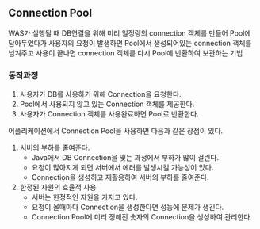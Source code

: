 ## Connection Pool
WAS가 실행될 때 DB연결을 위해 미리 일정량의 connection 객체를 만들어 Pool에 담아두었다가 사용자의 요청이 발생하면 Pool에서 생성되어있는 connection 객체를 넘겨주고 사용이 끝나면 connection 객체를 다시 Pool에 반환하여 보관하는 기법

### 동작과정
1. 사용자가 DB를 사용하기 위해 Connection을 요청한다.
2. Pool에서 사용되지 않고 있는 Connection 객체를 제공한다.
3. 사용자가 Connection 객체를 사용완료하면 Pool로 반환한다.

어플리케이션에서 Connection Pool을 사용하면 다음과 같은 장점이  있다.
1. 서버의 부하를 줄여준다.
   - Java에서 DB Connection을 맺는 과정에서 부하가 많이 걸린다.
   - 요청이 많아지게 되면 서버에서 에러를 발생시킬 가능성이 있다.
   - Connection을 생성하고 재활용하여 서버의 부하를 줄여준다.
2. 한정된 자원의 효율적 사용
   - 서버는 한정적인 자원을 가지고 있다.
   - 요청이 올때마다 Connection을 생성한다면 성능에 문제가 생긴다.
   - Connection Pool에 미리 정해진 숫자의 Connection을 생성하여 관리한다.